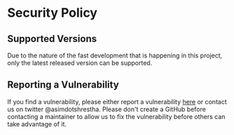 # Security Policy

## Supported Versions

Due to the nature of the fast development that is happening in this project, only the latest released version can be supported.

## Reporting a Vulnerability

If you find a vulnerability, please either report a vulnerability [here](https://github.com/reworkd/AgentGPT/security) or contact us on twitter @asimdotshrestha. Please don't create a GitHub before contacting a maintainer to allow us  to fix the vulnerability before others can take advantage of it.
